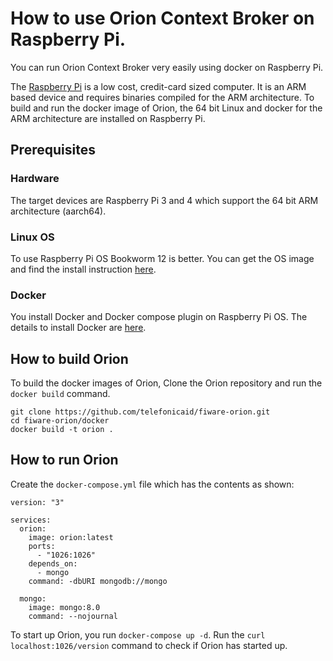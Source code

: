 # How to use Orion Context Broker on Raspberry Pi.

You can run Orion Context Broker very easily using docker on Raspberry Pi. 

The [Raspberry Pi](https://www.raspberrypi.org/) is a low cost, credit-card sized computer.
It is an ARM based device and requires binaries compiled for the ARM architecture. 
To build and run the docker image of Orion, the 64 bit Linux and docker for the ARM architecture are installed on Raspberry Pi.

## Prerequisites

### Hardware

The target devices are Raspberry Pi 3 and 4 which support the 64 bit ARM architecture (aarch64).

### Linux OS

To use Raspberry Pi OS Bookworm 12 is better. You can get the OS image and find the install instruction
[here](https://www.raspberrypi.com/software/).

### Docker

You install Docker and Docker compose plugin on Raspberry Pi OS. The details to install Docker are
[here](https://docs.docker.com/engine/install/raspberry-pi-os/).

## How to build Orion

To build the docker images of Orion, Clone the Orion repository and run the `docker build` command.

```
git clone https://github.com/telefonicaid/fiware-orion.git
cd fiware-orion/docker
docker build -t orion .
```

## How to run Orion

Create the `docker-compose.yml` file which has the contents as shown:

```
version: "3"

services:
  orion:
    image: orion:latest
    ports:
      - "1026:1026"
    depends_on:
      - mongo
    command: -dbURI mongodb://mongo

  mongo:
    image: mongo:8.0
    command: --nojournal
```

To start up Orion, you run `docker-compose up -d`. Run the `curl localhost:1026/version` command
to check if Orion has started up.
